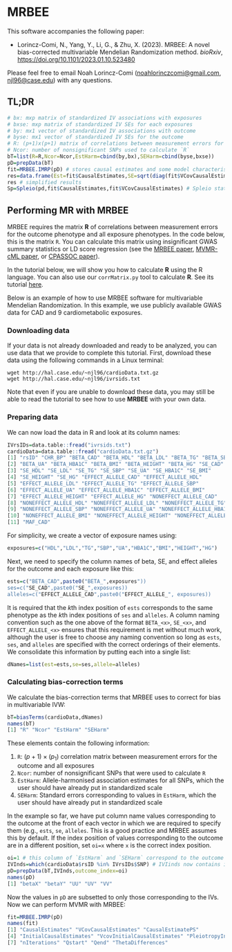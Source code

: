 # MRBEE
This software accompanies the following paper:

- Lorincz-Comi, N., Yang, Y., Li, G., & Zhu, X. (2023). MRBEE: A novel bias-corrected multivariable Mendelian Randomization method. *bioRxiv*, https://doi.org/10.1101/2023.01.10.523480

Please feel free to email Noah Lorincz-Comi (noahlorinczcomi@gmail.com, njl96@case.edu) with any questions.

## TL;DR
```R
# bx: mxp matrix of standardized IV associations with exposures
# bxse: mxp matrix of standardized IV SEs for each exposures
# by: mx1 vector of standardized IV associations with outcome
# byse: mx1 vector of standardized IV SEs for the outcome
# R: (p+1)x(p+1) matrix of correlations between measurement errors for the outcome (first/top left position) and each exposure
# Ncor: number of nonsignificant SNPs used to calculate `R`
bT=list(R=R,Ncor=Ncor,EstHarm=cbind(by,bx),SEHarm=cbind(byse,bxse))
pD=prepData(bT)
fit=MRBEE.IMRP(pD) # stores causal estimates and some model characteristics
res=data.frame(Est=fit$CausalEstimates,SE=sqrt(diag(fit$VCovCausalEstimates))); res$P=1-pchisq((res$Est/res$SE)^2,1)
res # simplified results
Sp=Spleio(pd,fit$CausalEstimates,fit$VCovCausalEstimates) # Spleio statistics and P-values for horizontal pleiotropy for each IV 
```

<!---
Two pieces of software are provided in this repository:
- **MRBEE R package**
  - Install using `devtools::install_github("noahlorinczcomi/MRBEE")` or `remotes::install_github("noahlorinczcomi/MRBEE")` in R.
- `corrMatrix.py`
  - MRBEE subtracts from IVW two terms, both of which are calculated from a correlation matrix **R**. If you have $p$ exposures and $q$ outcomes in MR, **R** will be of dimension $(p+q)\times (p+q)$ and the **MRBEE** software needs it.
  - `corrMatrix.py` is a command line tool to calculate **R** in a simple way (see below for example).
  - ***If you do not want to use*** `corrMatrix.py`, ***you can do the following***:
    - Load all full exposure and outcome GWAS summary statistics into R
    - Standardize all association estimates (e.g., using the methods of Qi & Chatterjee, 2019 *Nature communications*)
    - Remove all SNPs with $P<\tau$ for any exposure or outcome (we recommend $\tau=0.05$)
    - Use the `cor()` function to calculate the correlations between all standardized exposure and outcome association estimates
    - The output of this code is the **R** that you need

# Example
## Calculating **R** with `corrMatrix.py`
The `corrMatrix.py` program takes the following arguments:
- `-data`: (Required) comma-separated list of filepaths to all GWAS sumstats
- `-snp`: (Required) comma-separated list of SNP-identifying (i.e., rsID) column names for all GWAS sumstats (order must correspond to the order of the list passed to `-data`)
- `-beta`: (Required) comma-separated list of names of BETA columns in GWAS sumstats (order matters, always)
- `-se`: (Required) comma-separated list of names of SE columns in GWAS sumstats
- `-pt`: (Optional) P-value threshold. Only SNPs with all GWAS estimates with P>this threshold will be used to calculate **R**.
  - We recommend using `-pt 0.05`, which is the default value
- `-names`: (Required) Comma-separated list of row, column names to assign to the correlation matrix **R**
  - order corresponds to the order of data passed to `-data`
- `-out`: (Required) Filepath (extension optional, will be space-separated) of location to write out correlation matrix **R**
  - The correlation matrix **R** will also be printed on the screen

On your machine, download the `corrMatrix.py` file in a new directory named `/newdir`. Move all files containing GWAS summary statistics for all exposures and outcomes with which you intend to perform MR to `/newdir`. For the purpose of example, I have created 4 sets of simulated GWAS summary statistics, corresponding to two exposures and two outcomes, and put them in the `/newdir` directory. To demonstrate the flexibility of `corrMatrix.py`, the four GWAS summary statistic data sets have file extensions of ".txt", ".csv", ".txt.gz", and ".csv.gz".

Here is how you use `corrMatrix.py` with these simulated data:
```
cd /newdir
pwd
[1] gwasOutcomeset1.csv.gz  gwasOutcomeset2.txt  gwasExposureset1.txt.gz  gwasExposureset2.csv  corrMatrix.py
python corrMatrix.py \\
 -data gwasOutcomeset1.csv.gz,gwasOutcomeset2.txt,gwasExposureset1.txt.gz,gwasExposureset2.csv \\ 
 -snp rsID,rsID,rsID,rsID \\ 
 -beta betaOutcome1,betaOutcome2,betaExposure1,betaExposure2 \\ 
 -se seOutcome1,seOutcome2,seExposure1,seExposure2 
 -pt 0.05 \\
 -names y1,y2,x1,x2 \\
 -out R
```
which produces the following output
```
NOTE: -snp, -beta, -se, and -names flag declarations must be in the corresponding order of -data declarations
the program is running
          y1        y2        x1        x2
y1  1.000000  0.001672 -0.003739  0.000473
y2  0.001672  1.000000 -0.002589 -0.000470
x1 -0.003739 -0.002589  1.000000  0.005381
x2  0.000473 -0.000470  0.005381  1.000000
81038 SNPs used in correlation matrix estimation
```
and took approximately 10 seconds to run for 1,000,000 SNPs. Now, the correlation matrix $\mathbf{R}$ is saved in a space-delimited file named `R` in the `/newdir` directory.
--->

## Performing MR with MRBEE
MRBEE requires the matrix $\mathbf{R}$ of correlations between measurement errors for the outcome phenotype and all exposure phenotypes. In the code below, this is the matrix `R`. You can calculate this matrix using insignificant GWAS summary statistics or LD score regression (see the [MRBEE paper](https://doi.org/10.1101/2023.01.10.523480 ), [MVMR-cML paper](https://doi.org/10.1016/j.ajhg.2023.02.014), or [CPASSOC paper](https://doi.org/10.1016/j.ajhg.2014.11.011)). 

In the tutorial below, we will show you how to calculate $\mathbf{R}$ using the R language. You can also use our `corrMatrix.py` tool to calculate $\mathbf{R}$. See its tutorial [here](https://github.com/noahlorinczcomi/MRBEE/blob/main/corrMatrix_Tutorial.ipynb).

Below is an example of how to use MRBEE software for multivariable Mendelian Randomization. In this example, we use publicly available GWAS data for CAD and 9 cardiometabolic exposures.

### Downloading data
If your data is not already downloaded and ready to be analyzed, you can use data that we provide to complete this tutorial. First, download these data using the following commands in a Linux terminal:
```unix
wget http://hal.case.edu/~njl96/cardioData.txt.gz
wget http://hal.case.edu/~njl96/ivrsids.txt
```
Note that even if you are unable to download these data, you may still be able to read the tutorial to see how to use **MRBEE** with your own data.
### Preparing data
We can now load the data in R and look at its column names:
```R
IVrsIDs=data.table::fread("ivrsids.txt")
cardioData=data.table::fread("cardioData.txt.gz")
[1] "rsID" "CHR_BP" "BETA_CAD" "BETA_HDL" "BETA_LDL" "BETA_TG" "BETA_SBP"
[2] "BETA_UA" "BETA_HBA1C" "BETA_BMI" "BETA_HEIGHT" "BETA_HG" "SE_CAD"
[3] "SE_HDL" "SE_LDL" "SE_TG" "SE_SBP" "SE_UA" "SE_HBA1C" "SE_BMI"
[4] "SE_HEIGHT" "SE_HG" "EFFECT_ALLELE_CAD" "EFFECT_ALLELE_HDL"
[5] "EFFECT_ALLELE_LDL" "EFFECT_ALLELE_TG" "EFFECT_ALLELE_SBP"
[6] "EFFECT_ALLELE_UA" "EFFECT_ALLELE_HBA1C" "EFFECT_ALLELE_BMI"
[7] "EFFECT_ALLELE_HEIGHT" "EFFECT_ALLELE_HG" "NONEFFECT_ALLELE_CAD"
[8] "NONEFFECT_ALLELE_HDL" "NONEFFECT_ALLELE_LDL" "NONEFFECT_ALLELE_TG"
[9] "NONEFFECT_ALLELE_SBP" "NONEFFECT_ALLELE_UA" "NONEFFECT_ALLELE_HBA1C"
[10] "NONEFFECT_ALLELE_BMI" "NONEFFECT_ALLELE_HEIGHT" "NONEFFECT_ALLELE_HG"
[11] "MAF_CAD"
```
For simplicity, we create a vector of exposure names using:
```R
exposures=c("HDL","LDL","TG","SBP","UA","HBA1C","BMI","HEIGHT","HG")
```
Next, we need to specify the column names of beta, SE, and effect alleles for the outcome and each exposure like this:
```R
ests=c("BETA_CAD",paste0("BETA_",exposures"))
ses=c("SE_CAD",paste0("SE_",exposures))
alleles=c("EFFECT_ALLELE_CAD",paste0("EFFECT_ALLELE_", exposures))
```
It is required that the $k$th index position of `ests` corresponds to the same phenotype as the $k$th index positions of `ses` and `alleles`. A column naming convention such as the one above of the format `BETA_<x>`, `SE_<x>`, and `EFFECT_ALLELE_<x>` ensures that this requirement is met without much work, although the user is free to choose any naming convention so long as `ests`, `ses`, and `alleles` are specified with the correct orderings of their elements. We consolidate this information by putting each into a single list:
```R
dNames=list(est=ests,se=ses,allele=alleles)
```
### Calculating bias-correction terms
We calculate the bias-correction terms that MRBEE uses to correct for bias in multivariable IVW:
```R
bT=biasTerms(cardioData,dNames)
names(bT)
[1] "R" "Ncor" "EstHarm" "SEHarm"
```
These elements contain the following information:
1. `R`: $(p+1)\times(p_1)$ correlation matrix between measurement errors for the outcome and all exposures
2. `Ncor`: number of nonsignificant SNPs that were used to calculate `R`
3. `EstHarm`: Allele-harmonised association estimates for all SNPs, which the user should have already put in standardized scale
4. `SEHarm`: Standard errors corresponding to values in `EstHarm`, which the user should have already put in standardized scale

In the example so far, we have put column name values corresponding to the outcome at the front of each vector in which we are required to specify them (e.g., `ests`, `se`, `alleles`. This is a good practice and MRBEE assumes this by default. If the index position of values corresponding to the outcome are in a different position, set `oi=x` where `x` is the correct index position.

```R
oi=1 # this column of `EstHarm` and `SEHarm` correspond to the outcome if `ests`[1] corresponded to the outcome
IVInds=which(cardioData$rsID %in% IVrsIDs$SNP) # IVIinds now contains index positions of IVs to use
pD=prepData(bT,IVInds,outcome_index=oi)
names(pD)
[1] "betaX" "betaY" "UU" "UV" "VV"
```
Now the values in `pD` are subsetted to only those corresponding to the IVs. Now we can perform MVMR with MRBEE:
```R
fit=MRBEE.IMRP(pD)
names(fit)
[1] "CausalEstimates" "VCovCausalEstimates" "CausalEstimatePS"
[4] "InitialCausalEstimates" "VcovInitialCausalEstimates" "PleiotropyIndices"
[7] "nIterations" "Qstart" "Qend" "ThetaDifferences"
```
